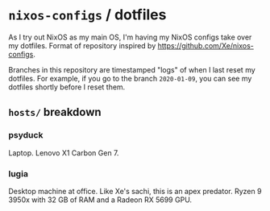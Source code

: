 # `nixos-configs` / dotfiles

As I try out NixOS as my main OS, I'm having my NixOS configs take over my dotfiles. Format of repository inspired by https://github.com/Xe/nixos-configs.

Branches in this repository are timestamped "logs" of when I last reset my dotfiles. For example, if you go to the branch `2020-01-09`, you can see my dotfiles shortly before I reset them.

## `hosts/` breakdown

### psyduck

Laptop. Lenovo X1 Carbon Gen 7.

### lugia

Desktop machine at office. Like Xe's sachi, this is an apex predator. Ryzen 9 3950x with 32 GB of RAM and a Radeon RX 5699 GPU.
